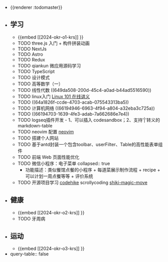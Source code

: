 - {{renderer :todomaster}}
- ## 学习
	- {{embed [[2024-okr-o1-krs]] }}
	- TODO three.js 入门 + 构件拼装动画
	- TODO NextJs
	- TODO Astro
	- TODO Redux
	- TODO qiankun 微应用源码学习
	- TODO TypeScript
	- TODO 设计模式
	- TODO 高等数学（一）
	- TODO 线性代数 ((649da508-200d-45c4-a0ad-b44ad5516590))
	- TODO linux入门 [Linux 101 在线讲义](https://101.lug.ustc.edu.cn/)
	- TODO ((64a1826f-ccde-4703-acab-075543313ba5))
	- TODO 计算机网络 ((66194946-6963-4f94-a804-a32eba3c725a))
	- TODO ((66194703-1639-4fe3-adab-7a662686e7e4))
	- TODO  logseq插件开发 - 1、可以插入 codesandbox；2、支持'|'转义的markdown-table
	- TODO neovim 配置 [neovim](https://www.devas.life/effective-neovim-setup-for-web-development-towards-2024/)
	- TODO 搭建个人网站
	- TODO 基于antd封装一个包含toolbar、userFilter、Table的高性能表单组件
	- TODO 前端 Web 页面性能优化
	- TODO 微信小程序：电子菜单
	  collapsed:: true
		- 功能描述：类似餐馆点餐的小程序 + 每道菜展示制作流程 + recipe + 可以计划一周点餐等等 + 评价系统
	- TODO 开源项目学习 [codehike](https://codehike.org/) scrollycoding [shiki-magic-move](https://shiki-magic-move.netlify.app/)
- ## 健康
	- {{embed [[2024-okr-o2-krs]] }}
	- TODO 牙周病
- ## 运动
	- {{embed [[2024-okr-o3-krs]] }}
- query-table:: false